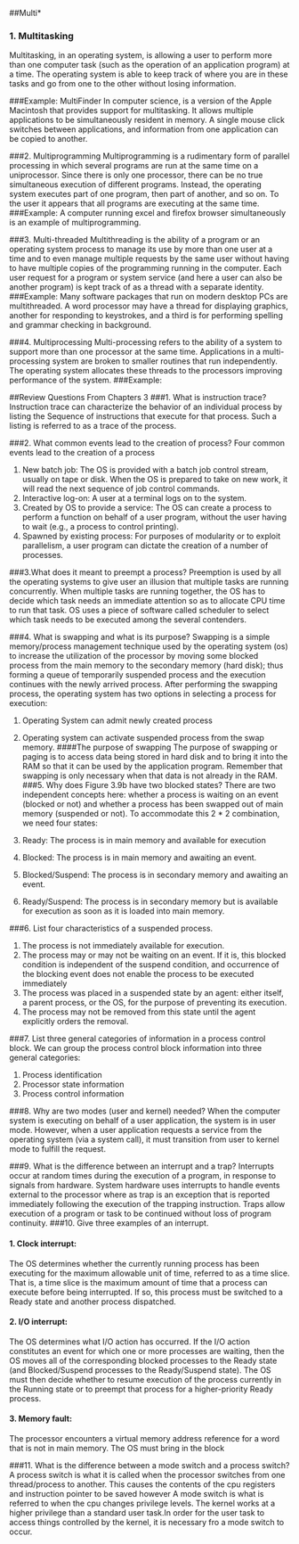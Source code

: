 ##Multi*

### 1.  Multitasking
Multitasking, in an operating system, is allowing a user to perform more than one computer task (such as the operation of an application program) at a time. The operating system is able to keep track of where you are in these tasks and go from one to the other without losing information.

###Example:
MultiFinder
In computer science, is a version of the Apple Macintosh that provides support for multitasking. It allows multiple applications to be simultaneously resident in memory. A single mouse click switches between applications, and information from one application can be copied to another.

###2. Multiprogramming
Multiprogramming is a rudimentary form of parallel processing in which several programs are run at the same time on a uniprocessor. Since there is only one processor, there can be no true simultaneous execution of different programs. Instead, the operating system executes part of one program, then part of another, and so on. To the user it appears that all programs are executing at the same time.
###Example:
A computer running excel and firefox browser simultaneously is an example of multiprogramming.

###3. Multi-threaded
Multithreading is the ability of a program or an operating system process to manage its use by more than one user at a time and to even manage multiple requests by the same user without having to have multiple copies of the programming running in the computer. Each user request for a program or system service (and here a user can also be another program) is kept track of as a thread with a separate identity.
###Example:
Many software packages that run on modern desktop PCs are multithreaded.  A word processor may have a thread for displaying graphics, another for responding to keystrokes, and a third is for performing spelling and grammar checking in background.

###4. Multiprocessing
Multi-processing refers to the ability of a system to support more than one processor at the same time. Applications in a multi-processing system are broken to smaller routines that run independently. The operating system allocates these threads to the processors improving performance of the system.
###Example:


##Review Questions From Chapters 3
###1. What is instruction trace?
Instruction trace can characterize the behavior of an individual process by listing the
Sequence of instructions that execute for that process. Such a listing is referred to
as a trace of the process.

###2. What common events lead to the creation of process?
Four common events lead to the creation of a process

1. New batch job: 
The OS is provided with a batch job control stream, usually on tape or disk. When the OS is prepared to take on new work, it will read the next sequence of job control commands.
2. Interactive log-on:
 A user at a terminal logs on to the system.
3. Created by OS to provide a service: 
The OS can create a process to perform a function on behalf  of a user program, without the user having to wait (e.g., a process to control printing).
4. Spawned by existing process:
 For purposes of modularity or to exploit parallelism, a user program can dictate the creation of a number of processes.

###3.What does it meant to preempt a process?
Preemption is used by all the operating systems to give user an illusion that multiple tasks are running concurrently. When multiple tasks are running together, the OS has to decide which task needs an immediate attention so as to allocate CPU time to run that task. OS uses a piece of software called scheduler to select which task needs to be executed among the several contenders.

###4. What is swapping and what is its purpose?
Swapping is a simple memory/process management technique used by the operating system (os) to increase the utilization of the processor by moving some blocked process from the main memory to the secondary memory (hard disk); thus forming a queue of temporarily suspended process and the execution continues with the newly arrived process. After performing the swapping process, the operating system has two options in selecting a process for execution:
1.  Operating System can admit newly created process 
2.  Operating system can activate suspended process from the swap memory.
####The purpose of swapping 
 The purpose of swapping or paging is to access data being stored in hard disk and to bring it into the RAM so that it can be used by the application program. Remember that swapping is only necessary when that data is not already in the RAM.
###5. Why does Figure 3.9b have two blocked states?
There are two independent concepts here: whether a process is waiting on an event (blocked or not) and whether a process has been swapped out of main memory (suspended or not).
To accommodate this 2 * 2 combination, we need four states:

1.  Ready: The process is in main memory and available for execution
2.  Blocked: The process is in main memory and awaiting an event.
3.  Blocked/Suspend:  The process is in secondary memory and awaiting an event.
4.  Ready/Suspend: The process is in secondary memory but is available for execution as soon as it is loaded into main memory.

###6. List four characteristics of a suspended process.	
1. The process is not immediately available for execution.
2. The process may or may not be waiting on an event. If it is, this blocked condition is independent of the suspend condition, and occurrence of the blocking  event does not enable the process to be executed immediately
3. The process was placed in a suspended state by an agent: either itself, a parent
process, or the OS, for the purpose of preventing its execution.
4. The process may not be removed from this state until the agent explicitly
orders the removal.

###7. List three general categories of information in a process control block.
We can group the process control block information into three general categories:

1. Process identification
2. Processor state information
3. Process control information

###8. Why are two modes (user and kernel) needed?
When the computer system is executing on behalf of a user application, the system is in user mode. However, when a user application requests a service from the operating system (via a system call), it must transition from user to kernel mode to fulfill the request.

###9. What is the difference between an interrupt and a trap?
Interrupts occur at random times during the execution of a program, in response to signals from hardware. System hardware uses interrupts to handle events external to the processor where as  trap is an exception that is reported immediately following the execution of the trapping instruction. Traps allow execution of a program or task to be continued without loss of program continuity.
###10. Give three examples of an interrupt.
####  1.  Clock interrupt:
 The OS determines whether the currently running process has been executing for the maximum allowable unit of time, referred to as a time slice. That is, a time slice is the maximum amount of time that a process can execute before being interrupted. If so, this process must be switched to a
Ready state and another process dispatched.
####  2.  I/O interrupt:
 The OS determines what I/O action has occurred. If the I/O action constitutes an event for which one or more processes are waiting, then the OS moves all of the corresponding blocked processes to the Ready state (and Blocked/Suspend processes to the Ready/Suspend state). The OS
must then decide whether to resume execution of the process currently in the Running state or to preempt that process for a higher-priority Ready process.
####  3.  Memory fault:
 The processor encounters a virtual memory address reference for a word that is not in main memory. The OS must bring in the block

###11. What is the difference between a mode switch and a process switch?
A process switch is what it is called when the processor switches from one thread/process to another. This causes the contents of the cpu registers and instruction pointer to be saved however A mode switch is what is referred to when the cpu changes privilege levels. The kernel works at a higher privilege than a standard user task.In order for the user task to access things controlled by the kernel, it is necessary fro a mode switch to occur.







